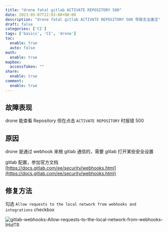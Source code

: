 ```yaml
---
title: "drone fatal gitlab ACTIVATE REPOSITORY 500"
date: 2023-05-07T22:03:00+00:00
description: "drone fatal gitlab ACTIVATE REPOSITORY 500 导致无法激活"
draft: false
categories: ['CI']
tags: ['basics', 'CI', 'drone']
toc:
  enable: true
  auto: false
math:
  enable: true
mapbox:
  accessToken: ""
share:
  enable: true
comment:
  enable: true
---
```


## 故障表现

drone 能查看 Repository 但在点击 `ACTIVATE REPOSITORY` 时报错 500

## 原因

drone 是通过 webhook 来根 gitlab 通信的，需要 gitlab 打开某些安全设置

gitlab 配置，参加官方文档 [https://docs.gitlab.com/ee/security/webhooks.html](https://docs.gitlab.com/ee/security/webhooks.html)

## 修复方法

勾选 `Allow requests to the local network from webhooks and integrations` checkbox

![gitlab-webhooks-Allow-requests-to-the-local-network-from-webhooks-lHidTR](https://cdn.jsdelivr.net/gh/tailwoodencat/CDN@main/uPic/2023/05/08/gitlab-webhooks-Allow-requests-to-the-local-network-from-webhooks-lHidTR.png)